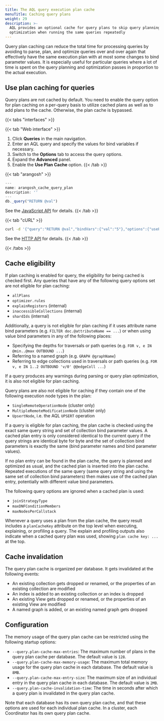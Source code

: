 ```yaml
---
title: The AQL query execution plan cache
menuTitle: Caching query plans
weight: 29
description: >-
  AQL provides an optional cache for query plans to skip query planning and
  optimization when running the same queries repeatedly
---
```

Query plan caching can reduce the total time for processing queries by avoiding
to parse, plan, and optimize queries over and over again that effectively have
the same execution plan with at most some changes to bind parameter values.
It is especially useful for particular queries where a lot of time is spent on
the query planning and optimization passes in proportion to the actual execution.

## Use plan caching for queries

Query plans are not cached by default. You need to enable the query option for
plan caching on a per-query basis to utilize cached plans as well as to add
plans to the cache. Otherwise, the plan cache is bypassed.

{{< tabs "interfaces" >}}

{{< tab "Web interface" >}}
1. Click **Queries** in the main navigation.
2. Enter an AQL query and specify the values for bind variables if necessary.
3. Switch to the **Options** tab to access the query options.
4. Expand the **Advanced** panel.
5. Enable the **Use Plan Cache** option.
{{< /tab >}}

{{< tab "arangosh" >}}
```js
---
name: arangosh_cache_query_plan
description: ''
---
db._query("RETURN @val")
```
See the [JavaScript API](../../develop/javascript-api/@arangodb/db-object.md#db_createcollection-name--properties--type--options)
for details.
{{< /tab >}}

{{< tab "cURL" >}}
```sh
curl -d '{"query":"RETURN @val","bindVars":{"val":"5"},"options":{"usePlanCache":true}}' http://localhost:8529/_db/mydb/_api/cursor
```

See the [HTTP API](../../develop/http-api/queries/aql-query-plan-cache.md) for details. <!-- TODO: link to cursor API or query cache API? -->
{{< /tab >}}

{{< /tabs >}}

## Cache eligibility

<!-- TODO
LIMIT offset/count values must be constant numeric values - only raised if plan caching is on
-->
If plan caching is enabled for query, the eligibility for being cached is checked
first. Any queries that have any of the following query options set are not
eligible for plan caching:

- `allPlans`
- `optimizer.rules`
- `explainRegisters` (internal)
- `inaccessibleCollections` (internal)
- `shardIds` (internal)

Additionally, a query is not eligible for plan caching if it uses attribute 
name bind parameters (e.g. `FILTER doc.@attributeName == ...`) or when using
value bind parameters in any of the following places:
- Specifying the depths for traversals or path queries
  (e.g. `FOR v, e IN @min..@max OUTBOUND ...`)
- Referring to a named graph (e.g. `GRAPH @graphName`)
- Referring to edge collections used in traversals or path queries 
  (e.g. `FOR v, e IN 1..2 OUTBOUND 'v/0' @@edgeColl ...`)

If a query produces any warnings during parsing or query plan optimization,
it is also not eligible for plan caching.

Query plans are also not eligible for caching if they contain one of the
following execution node types in the plan:
- `SingleRemoteOperationNode` (cluster only)
- `MultipleRemoteModificationNode` (cluster only)
- `UpsertNode`, i.e. the AQL `UPSERT` operation

If a query is eligible for plan caching, the plan cache is checked using
the exact same query string and set of collection bind parameter values.
A cached plan entry is only considered identical to the current query if the
query strings are identical byte for byte and the set of collection bind 
parameters is exactly the same (bind parameter names and bind parameter 
values).

If no plan entry can be found in the plan cache, the query is planned and 
optimized as usual, and the cached plan is inserted into the plan cache.
Repeated executions of the same query (same query string and using the same 
set of collection bind parameters) then makes use of the cached plan
entry, potentially with different value bind parameters.

The following query options are ignored when a cached plan is used:
- `joinStrategyType`
- `maxDNFConditionMembers`
- `maxNodesPerCallstack`

Whenever a query uses a plan from the plan cache, the query
result includes a `planCacheKey` attribute on the top level when
executing, explaining, or profiling a query. The explain and profiling
outputs also indicate when a cached query plan was used, showing
`plan cache key: ...` at the top.

## Cache invalidation

The query plan cache is organized per database. It gets invalidated at the
following events:
- An existing collection gets dropped or renamed, or the properties of an
  existing collection are modified
- An index is added to an existing collection or an index is dropped
- An existing View gets dropped or renamed, or the properties of an existing
  View are modified
- A named graph is added, or an existing named graph gets dropped

## Configuration

The memory usage of the query plan cache can be restricted using the following
startup options:
- `--query.plan-cache-max-entries`: The maximum number of plans in the
  query plan cache per database. The default value is `128`.
- `--query.plan-cache-max-memory-usage`: The maximum total memory usage for the
  query plan cache in each database. The default value is `8MB`.
- `--query.plan-cache-max-entry-size`: The maximum size of an individual entry
  in the query plan cache in each database. The default value is `2MB`.
- `--query.plan-cache-invalidation-time`: The time in seconds after which a
  query plan is invalidated in the query plan cache.

Note that each database has its own query plan cache, and that these options
are used for each individual plan cache. In a cluster, each Coordinator has its
own query plan cache.
